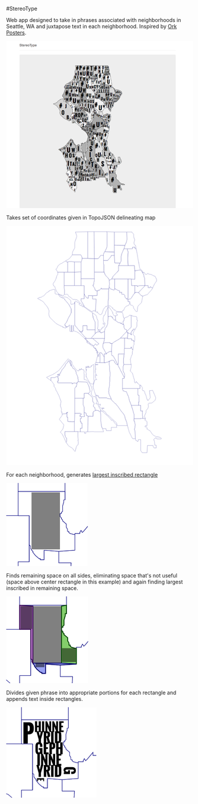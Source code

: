 #StereoType

Web app designed to take in phrases associated with neighborhoods in Seattle, WA and juxtapose text in each neighborhood. Inspired by [Ork Posters](http://www.orkposters.com/index.html).

![Final map](images/final.png)

Takes set of coordinates given in TopoJSON delineating map

![Map of Seattle Neighborhoods](images/mapSeattle.png)

For each neighborhood, generates [largest inscribed rectangle](http://d3plus.org/blog/behind-the-scenes/2014/07/08/largest-rect/)

![Largest Inscribed Rectangle](images/inscribedSingle.png)

Finds remaining space on all sides, eliminating space that's not useful (space above center rectangle in this example) and again finding largest inscribed in remaining space.

![Side polygons](images/remainingInscribed.png)

Divides given phrase into appropriate portions for each rectangle and appends text inside rectangles.

![Phrase portion distribution](images/finapPhinney.png)
